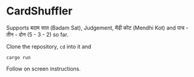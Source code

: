 # CardShuffler

Supports बदाम सात (Badam Sat), Judgement, मेंढी कोट (Mendhi Kot) and पाच - तीन -
दोन (5 - 3 - 2) so far.

Clone the repository, `cd` into it and
```
cargo run
```
Follow on screen instructions.
